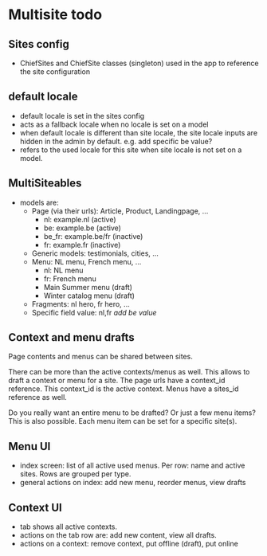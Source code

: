 # Multisite todo

## Sites config
- ChiefSites and ChiefSite classes (singleton) used in the app to reference the site configuration

## default locale
- default locale is set in the sites config
- acts as a fallback locale when no locale is set on a model
- when default locale is different than site locale, the site locale inputs are hidden in the admin by default. e.g. <a>add specific be value</a>? 
- refers to the used locale for this site when site locale is not set on a model.

## MultiSiteables
- models are:
  - Page (via their urls): Article, Product, Landingpage, ...
    - nl: example.nl (active)
    - be: example.be (active)
    - be_fr: example.be/fr (inactive)
    - fr: example.fr (inactive)
  - Generic models: testimonials, cities, ...
  - Menu: NL menu, French menu, ...
    - nl: NL menu
    - fr: French menu
    - Main Summer menu (draft)
    - Winter catalog menu (draft)
  - Fragments: nl hero, fr hero, ...
  - Specific field value: nl,fr _add be value_ 

## Context and menu drafts
Page contents and menus can be shared between sites.

There can be more than the active contexts/menus as well. This allows to draft a context or menu for a site.
The page urls have a context_id reference. This context_id is the active context.
Menus have a sites_id reference as well. 

Do you really want an entire menu to be drafted? Or just a few menu items? This is also 
possible. Each menu item can be set for a specific site(s). 

## Menu UI
- index screen: list of all active used menus. Per row: name and active sites. Rows are grouped per type.
- general actions on index: add new menu, reorder menus, view drafts

## Context UI
- tab shows all active contexts.
- actions on the tab row are: add new content, view all drafts.
- actions on a context: remove context, put offline (draft), put online
